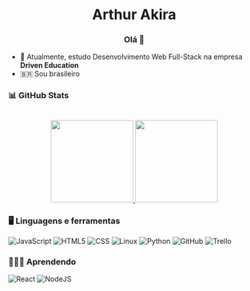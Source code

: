 <h1 align="center">Arthur Akira</h1>
<h3 align="center">Olá 👋</h3>

- 🌱  Atualmente, estudo Desenvolvimento Web Full-Stack na empresa **Driven Education**
- 🇧🇷  Sou brasileiro

### 📊 GitHub Stats
<br>
<a href="https://github.com/akiraTatesawa">
  <div align="center">
    <img height="165em" src="https://github-readme-stats.vercel.app/api/top-langs/?username=akiraTatesawa&layout=compact&theme=dracula" />
    <img height="165em" src="https://github-readme-stats.vercel.app/api?username=akiraTatesawa&layout=compact&theme=dracula" />
  </div>
</a>

### 🖥 Linguagens e ferramentas

![JavaScript](https://img.shields.io/badge/JavaScript-F7DF1E?style=for-the-badge&logo=javascript&logoColor=black)
![HTML5](https://img.shields.io/badge/HTML5-E34F26?style=for-the-badge&logo=html5&logoColor=white)
![CSS](https://img.shields.io/badge/CSS-1572B6?style=for-the-badge&logo=css3&logoColor=white)
![Linux](https://img.shields.io/badge/Linux-FCC624?style=for-the-badge&logo=linux&logoColor=black)
![Python](https://img.shields.io/badge/Python-3776AB?style=for-the-badge&logo=python&logoColor=white)
![GitHub](https://img.shields.io/badge/GitHub-000000?style=for-the-badge&logo=github&logoColor=white)
![Trello](https://img.shields.io/badge/Trello-0052CC?style=for-the-badge&logo=trello&logoColor=white)

### 🧑🏻‍💻 Aprendendo

![React](https://img.shields.io/badge/React-20232A?style=for-the-badge&logo=react&logoColor=61DAFB)
![NodeJS](https://img.shields.io/badge/Node.js-43853D?style=for-the-badge&logo=node.js&logoColor=white)
<br>
